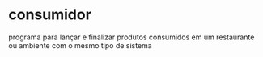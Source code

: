 # consumidor
 programa para lançar e finalizar produtos consumidos em um restaurante ou ambiente com o mesmo tipo de sistema
